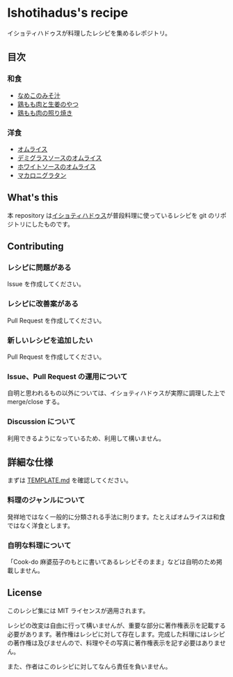# Ishotihadus's recipe

イショティハドゥスが料理したレシピを集めるレポジトリ。

## 目次

### 和食

- [なめこのみそ汁](https://github.com/Ishotihadus/recipe/blob/main/%E5%92%8C%E9%A3%9F/%E3%81%AA%E3%82%81%E3%81%93%E3%81%AE%E3%81%BF%E3%81%9D%E6%B1%81.md)
- [鶏もも肉と生姜のやつ](https://github.com/Ishotihadus/recipe/tree/main/%E5%92%8C%E9%A3%9F/%E9%B6%8F%E3%82%82%E3%82%82%E8%82%89%E3%81%A8%E7%94%9F%E5%A7%9C%E3%81%AE%E3%82%84%E3%81%A4.md)
- [鶏もも肉の照り焼き](https://github.com/Ishotihadus/recipe/blob/main/%E5%92%8C%E9%A3%9F/%E9%B6%8F%E3%82%82%E3%82%82%E8%82%89%E3%81%AE%E7%85%A7%E3%82%8A%E7%84%BC%E3%81%8D.md)

### 洋食

- [オムライス](https://github.com/Ishotihadus/recipe/blob/main/%E6%B4%8B%E9%A3%9F/%E3%82%AA%E3%83%A0%E3%83%A9%E3%82%A4%E3%82%B9.md)
- [デミグラスソースのオムライス](https://github.com/Ishotihadus/recipe/blob/main/%E6%B4%8B%E9%A3%9F/%E3%82%AA%E3%83%A0%E3%83%A9%E3%82%A4%E3%82%B9%EF%BC%88%E3%83%87%E3%83%9F%E3%82%B0%E3%83%A9%E3%82%B9%E3%82%BD%E3%83%BC%E3%82%B9%EF%BC%89.md)
- [ホワイトソースのオムライス](https://github.com/Ishotihadus/recipe/blob/main/%E6%B4%8B%E9%A3%9F/%E3%82%AA%E3%83%A0%E3%83%A9%E3%82%A4%E3%82%B9%EF%BC%88%E3%83%9B%E3%83%AF%E3%82%A4%E3%83%88%E3%82%BD%E3%83%BC%E3%82%B9%EF%BC%89.md)
- [マカロニグラタン](https://github.com/Ishotihadus/recipe/blob/main/%E6%B4%8B%E9%A3%9F/%E3%83%9E%E3%82%AB%E3%83%AD%E3%83%8B%E3%82%B0%E3%83%A9%E3%82%BF%E3%83%B3.md)

## What's this

本 repository は[イショティハドゥス](https://twitter.com/Ishotihadus)が普段料理に使っているレシピを git のリポジトリにしたものです。

## Contributing

### レシピに問題がある

Issue を作成してください。

### レシピに改善案がある

Pull Request を作成してください。

### 新しいレシピを追加したい

Pull Request を作成してください。

### Issue、Pull Request の運用について

自明と思われるもの以外については、イショティハドゥスが実際に調理した上で merge/close する。

### Discussion について

利用できるようになっているため、利用して構いません。

## 詳細な仕様

まずは [TEMPLATE.md](https://github.com/Ishotihadus/recipe/blob/main/TEMPLATE.md) を確認してください。

### 料理のジャンルについて

発祥地ではなく一般的に分類される手法に則ります。たとえばオムライスは和食ではなく洋食とします。

### 自明な料理について

「Cook-do 麻婆茄子のもとに書いてあるレシピそのまま」などは自明のため掲載しません。

## License

このレシピ集には MIT ライセンスが適用されます。

レシピの改変は自由に行って構いませんが、重要な部分に著作権表示を記載する必要があります。著作権はレシピに対して存在します。完成した料理にはレシピの著作権は及びませんので、料理やその写真に著作権表示を記す必要はありません。

また、作者はこのレシピに対してなんら責任を負いません。
